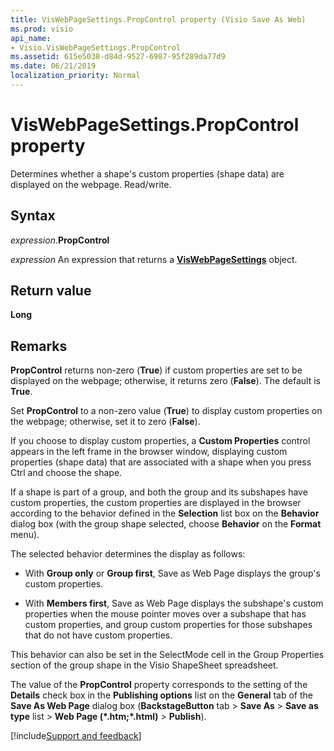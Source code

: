 ```yaml
---
title: VisWebPageSettings.PropControl property (Visio Save As Web)
ms.prod: visio
api_name:
- Visio.VisWebPageSettings.PropControl
ms.assetid: 615e5038-d84d-9527-6987-95f289da77d9
ms.date: 06/21/2019
localization_priority: Normal
---
```



# VisWebPageSettings.PropControl property

Determines whether a shape's custom properties (shape data) are displayed on the webpage. Read/write.


## Syntax

_expression_.**PropControl**

_expression_ An expression that returns a **[VisWebPageSettings](Visio.VisWebPageSettings.md)** object.


## Return value

**Long**


## Remarks

**PropControl** returns non-zero (**True**) if custom properties are set to be displayed on the webpage; otherwise, it returns zero (**False**). The default is **True**.

Set **PropControl** to a non-zero value (**True**) to display custom properties on the webpage; otherwise, set it to zero (**False**). 

If you choose to display custom properties, a **Custom Properties** control appears in the left frame in the browser window, displaying custom properties (shape data) that are associated with a shape when you press Ctrl and choose the shape.

If a shape is part of a group, and both the group and its subshapes have custom properties, the custom properties are displayed in the browser according to the behavior defined in the **Selection** list box on the **Behavior** dialog box (with the group shape selected, choose **Behavior** on the **Format** menu).

The selected behavior determines the display as follows: 

- With **Group only** or **Group first**, Save as Web Page displays the group's custom properties.
    
- With **Members first**, Save as Web Page displays the subshape's custom properties when the mouse pointer moves over a subshape that has custom properties, and group custom properties for those subshapes that do not have custom properties.
    
This behavior can also be set in the SelectMode cell in the Group Properties section of the group shape in the Visio ShapeSheet spreadsheet.

The value of the **PropControl** property corresponds to the setting of the **Details** check box in the **Publishing options** list on the **General** tab of the **Save As Web Page** dialog box (**BackstageButton** tab > **Save As** > **Save as type** list > **Web Page (\*.htm;\*.html)** > **Publish**).

[!include[Support and feedback](~/includes/feedback-boilerplate.md)]
